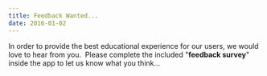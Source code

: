 ```yaml
---
title: Feedback Wanted...
date: 2016-01-02
---
```


In order to provide the best educational experience for our users, we would love to hear from you. &nbsp;Please complete the included "**feedback survey**" inside the app to let us know what you think...